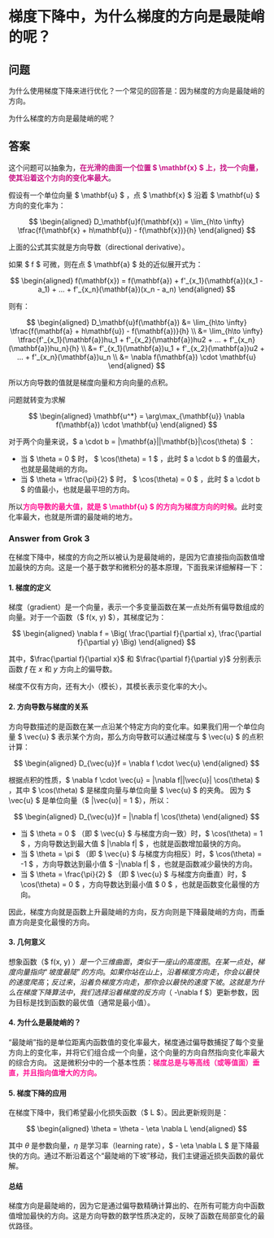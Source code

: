 # 梯度下降中，为什么梯度的方向是最陡峭的呢？

## 问题

为什么使用梯度下降来进行优化？一个常见的回答是：因为梯度的方向是最陡峭的方向。

为什么梯度的方向是最陡峭的呢？

## 答案

这个问题可以抽象为，<span style="color: #C71585; font-weight: bold;">在光滑的曲面一个位置 $ \mathbf{x} $ 上，找一个向量，使其沿着这个方向的变化率最大</span>。

假设有一个单位向量 $ \mathbf{u} $ ，点 $ \mathbf{x} $ 沿着 $ \mathbf{u} $ 方向的变化率为：

$$
\begin{aligned} 
    D_\mathbf{u}f(\mathbf{x}) = \lim_{h\to \infty} \tfrac{f(\mathbf{x} + h\mathbf{u}) - f(\mathbf{x})}{h}
\end{aligned}
$$

上面的公式其实就是方向导数（directional derivative）。

如果 $ f $ 可微，则在点 $ \mathbf{a} $ 处的近似展开式为：

$$
\begin{aligned}
    f(\mathbf{x}) = f(\mathbf{a}) + f'_{x_1}(\mathbf{a})(x_1 - a_1) + ... + f'_{x_n}(\mathbf{a})(x_n - a_n)
\end{aligned}
$$

则有：

$$
\begin{aligned}
D_\mathbf{u}f(\mathbf{a}) &= \lim_{h\to \infty} \tfrac{f(\mathbf{a} + h\mathbf{u}) - f(\mathbf{a})}{h} \\
&= \lim_{h\to \infty} \tfrac{f'_{x_1}(\mathbf{a})hu_1 + f'_{x_2}(\mathbf{a})hu2 + ... + f'_{x_n}(\mathbf{a})hu_n}{h} \\
&= f'_{x_1}(\mathbf{a})u_1 + f'_{x_2}(\mathbf{a})u2 + ... + f'_{x_n}(\mathbf{a})u_n \\
&= \nabla f(\mathbf{a}) \cdot \mathbf{u}
\end{aligned}
$$

所以方向导数的值就是梯度向量和方向向量的点积。

问题就转变为求解

$$
\begin{aligned}
\mathbf{u^*} = \arg\max_{\mathbf{u}} \nabla f(\mathbf{a}) \cdot \mathbf{u}
\end{aligned}
$$

对于两个向量来说，$ a \cdot b = |\mathbf{a}||\mathbf{b}|\cos(\theta) $ ：

- 当 $ \theta = 0 $ 时， $ \cos(\theta) = 1 $ ，此时 $ a \cdot b $ 的值最大，也就是最陡峭的方向。
- 当 $ \theta = \tfrac{\pi}{2} $ 时， $ \cos(\theta) = 0 $ ，此时 $ a \cdot b $ 的值最小，也就是最平坦的方向。

所以<span style="color: #FF1493; font-weight: bold;">方向导数的最大值，就是 $ \mathbf{u} $ 的方向为梯度方向的时候</span>。此时变化率最大，也就是所谓的最陡峭的地方。

### Answer from Grok 3

在梯度下降中，梯度的方向之所以被认为是最陡峭的，是因为它直接指向函数值增加最快的方向。这是一个基于数学和微积分的基本原理，下面我来详细解释一下：

#### 1. 梯度的定义
梯度（gradient）是一个向量，表示一个多变量函数在某一点处所有偏导数组成的向量。对于一个函数（$ f(x, y) $），其梯度记为：

$$
\begin{aligned}
\nabla f = \Big( \frac{\partial f}{\partial x}, \frac{\partial f}{\partial y} \Big)
\end{aligned}
$$

其中，$\frac{\partial f}{\partial x}$ 和 $\frac{\partial f}{\partial y}$ 分别表示函数 $f$ 在 $x$ 和 $y$ 方向上的偏导数。

梯度不仅有方向，还有大小（模长），其模长表示变化率的大小。

#### 2. 方向导数与梯度的关系
方向导数描述的是函数在某一点沿某个特定方向的变化率。如果我们用一个单位向量 $ \vec{u} $ 表示某个方向，那么方向导数可以通过梯度与 $ \vec{u} $ 的点积计算：

$$
\begin{aligned}
D_{\vec{u}}f = \nabla f \cdot \vec{u}
\end{aligned}
$$

根据点积的性质，$ \nabla f \cdot \vec{u} = |\nabla f||\vec{u}| \cos(\theta) $ ，其中 $ \cos(\theta) $ 是梯度向量与单位向量 $ \vec{u} $ 的夹角。
因为 $ \vec{u} $ 是单位向量（$ |\vec{u}| = 1 $），所以：

$$
\begin{aligned}
D_{\vec{u}}f = |\nabla f| \cos(\theta)
\end{aligned}
$$

- 当 $ \theta = 0 $ （即 $ \vec{u} $ 与梯度方向一致）时，$ \cos(\theta) = 1 $ ，方向导数达到最大值 $ |\nabla f| $ ，也就是函数增加最快的方向。
- 当 $ \theta = \pi $ （即 $ \vec{u} $ 与梯度方向相反）时，$ \cos(\theta) = -1 $ ，方向导数达到最小值 $ -|\nabla f| $ ，也就是函数减少最快的方向。
- 当 $ \theta = \frac{\pi}{2} $ （即 $ \vec{u} $ 与梯度方向垂直）时，$ \cos(\theta) = 0 $ ，方向导数达到最小值 $ 0 $ ，也就是函数变化最慢的方向。

因此，梯度方向就是函数上升最陡峭的方向，反方向则是下降最陡峭的方向，而垂直方向是变化最慢的方向。

#### 3. 几何意义
想象函数（$ f(x, y) $）是一个三维曲面，类似于一座山的高度图。在某一点处，梯度向量指向“坡度最陡”的方向。如果你站在山上，沿着梯度方向走，你会以最快的速度爬高；
反过来，沿着负梯度方向走，那你会以最快的速度下坡。这就是为什么在梯度下降算法中，我们选择沿着梯度的反方向（$ -\nabla f $）更新参数，因为目标是找到函数的最优值（通常是最小值）。

#### 4. 为什么是最陡峭的？
“最陡峭”指的是单位距离内函数值的变化率最大，梯度通过偏导数捕捉了每个变量方向上的变化率，并将它们组合成一个向量，这个向量的方向自然指向变化率最大的综合方向。
这是微积分中的一个基本性质：<span style="color: #FF1493; font-weight: bold;">梯度总是与等高线（或等值面）垂直，并且指向值增大的方向。</span>

#### 5. 梯度下降的应用
在梯度下降中，我们希望最小化损失函数（$ L $）。因此更新规则是：

$$
\begin{aligned}
\theta = \theta - \eta \nabla L
\end{aligned}
$$

其中 $\theta$ 是参数向量，$\eta$ 是学习率（learning rate），$ - \eta \nabla L $ 是下降最快的方向。通过不断沿着这个“最陡峭的下坡”移动，我们主键逼近损失函数的最优解。

#### 总结
梯度方向是最陡峭的，因为它是通过偏导数精确计算出的、在所有可能方向中函数值增加最快的方向。这是方向导数的数学性质决定的，反映了函数在局部变化的最优路径。

